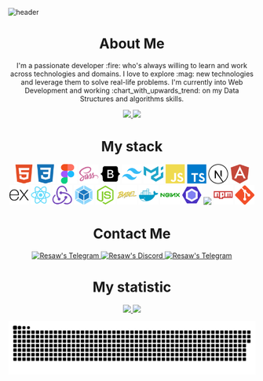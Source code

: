 ![header](https://capsule-render.vercel.app/api?type=waving&color=gradient&height=256&section=header&text=Hello%20there!&fontSize=75&animation=fadeIn&fontAlignY=38&desc=Welcome%20to%20my%20GitHub%20profile!%20Put%20stars,%20fork%20and%20contribute!&descAlignY=51&descAlign=62)
<h1 align="center">
  About Me
</h1>
<p align="center">
  I'm a passionate developer :fire: who's always willing to learn and work across technologies and domains. I love to explore :mag: new technologies and leverage them to solve real-life problems. I'm currently into Web Development and working :chart_with_upwards_trend: on my Data Structures and algorithms skills.
</p>

<p align="center">
  <a href="https://wakatime.com/@Resaw">
   <img src="https://komarev.com/ghpvc/?username=Resaw-git" /> <img src="https://wakatime.com/badge/user/cf66488a-73c3-4032-ab15-c6e8cd6e7780.svg" />
  </a>
</p>



<h1 align="center">
  My stack 
</h1>
<p align="center">
<a target="_blank"><img height="40" src="https://raw.githubusercontent.com/devicons/devicon/master/icons/html5/html5-plain.svg"></a>
<a target="_blank"><img height="40" src="https://raw.githubusercontent.com/devicons/devicon/master/icons/css3/css3-plain.svg"></a>
<a target="_blank"><img height="40" src="https://raw.githubusercontent.com/devicons/devicon/master/icons/figma/figma-original.svg"></a>
<a target="_blank"><img height="40" src="https://raw.githubusercontent.com/devicons/devicon/master/icons/sass/sass-original.svg"></a>
<a target="_blank"><img height="40" src="https://raw.githubusercontent.com/devicons/devicon/master/icons/bootstrap/bootstrap-plain.svg"></a>
<a target="_blank"><img height="40" src="https://raw.githubusercontent.com/devicons/devicon/master/icons/tailwindcss/tailwindcss-plain.svg"></a>
<a target="_blank"><img height="40" src="https://raw.githubusercontent.com/devicons/devicon/master/icons/materialui/materialui-plain.svg"></a>
<a target="_blank"><img height="40" src="https://raw.githubusercontent.com/devicons/devicon/master/icons/javascript/javascript-plain.svg"></a>
<a target="_blank"><img height="40" src="https://raw.githubusercontent.com/devicons/devicon/master/icons/typescript/typescript-plain.svg"></a>
<a target="_blank"><img height="40" src="https://raw.githubusercontent.com/devicons/devicon/master/icons/nextjs/nextjs-line.svg"></a>
<a target="_blank"><img height="40" src="https://github.com/devicons/devicon/blob/master/icons/angularjs/angularjs-plain.svg"></a>
<a target="_blank"><img height="40" src="https://raw.githubusercontent.com/devicons/devicon/master/icons/express/express-original.svg"></a>
<a target="_blank"><img height="40" src="https://raw.githubusercontent.com/devicons/devicon/master/icons/react/react-original.svg"></a>
<a target="_blank"><img height="40" src="https://raw.githubusercontent.com/devicons/devicon/master/icons/redux/redux-original.svg"></a>
<a target="_blank"><img height="40" src="https://raw.githubusercontent.com/devicons/devicon/master/icons/webpack/webpack-original.svg"></a>
<a target="_blank"><img height="40" src="https://raw.githubusercontent.com/devicons/devicon/master/icons/nodejs/nodejs-original.svg"></a>  
<a target="_blank"><img height="40" src="https://raw.githubusercontent.com/devicons/devicon/master/icons/babel/babel-original.svg"></a>
<a target="_blank"><img height="40" src="https://raw.githubusercontent.com/devicons/devicon/master/icons/docker/docker-plain.svg"></a>
<a target="_blank"><img height="40" src="https://raw.githubusercontent.com/devicons/devicon/master/icons/nginx/nginx-original.svg"></a>
<a target="_blank"><img height="40" src="https://raw.githubusercontent.com/devicons/devicon/master/icons/eslint/eslint-original.svg"></a>
<a target="_blank"><img height="40" src="https://camo.githubusercontent.com/2be62e3ada685dd9b4fe333d8e0b424f4e8d8b5bed126edaf86eb73afd27fce8/68747470733a2f2f6272616e646570732e636f6d2f69636f6e2d646f776e6c6f61642f502f50726574746965722d69636f6e2d766563746f722d30322e737667">
<a target="_blank"><img height="40" src="https://raw.githubusercontent.com/devicons/devicon/master/icons/npm/npm-original-wordmark.svg"></a>
<a target="_blank"><img height="40" src="https://raw.githubusercontent.com/devicons/devicon/master/icons/git/git-plain.svg"></a>
  

</p>
 <h1 align="center">
  Contact Me
</h1>
<p align="center">
<a href="https://t.me/atw_Resaw">
  <img alt="Resaw's Telegram" width="40px" src="https://www.svgrepo.com/show/354443/telegram.svg"/>
</a>
  
  
<a href="https://discordapp.com/users/410744319243190272">
  <img alt="Resaw's Discord" width="40px" src="https://raw.githubusercontent.com/peterthehan/peterthehan/master/assets/discord.svg" />
</a>
  
  <a href="mailto:resavv@gmail.com">
  <img alt="Resaw's Telegram" width="40px" src="https://www.svgrepo.com/show/223047/gmail.svg"/>
</a>
</p>


 <h1 align="center">
  My statistic
</h1> 
<p align="center">
   <a  href="https://wakatime.com/@Resaw">
    <img  src="https://github-readme-stats.vercel.app/api/wakatime?username=Resaw&theme=github_dark" />
  </a>
  <img  src="https://github-readme-stats.vercel.app/api?username=Resaw-git&theme=github_dark&show_icons=true&count_private=true" />
</p>


<picture>
  <source media="(prefers-color-scheme: dark)" srcset="https://github.com/Resaw-git/Resaw-git/blob/output/github-contribution-grid-snake-dark.svg" />
  <source media="(prefers-color-scheme: light)" srcset="https://github.com/Resaw-git/Resaw-git/blob/output/github-contribution-grid-snake.svg" />
  <img alt="github-snake" src="https://github.com/Resaw-git/Resaw-git/blob/output/github-contribution-grid-snake.svg" />
</picture>

